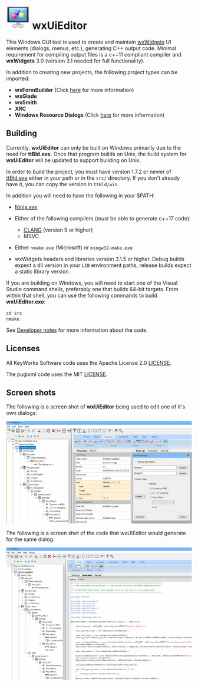 # ![logo](src/art_src/logo64.png) wxUiEditor

This Windows GUI tool is used to create and maintain [wxWidgets](https://docs.wxwidgets.org/trunk/index.html) UI elements (dialogs, menus, etc.), generating C++ output code. Minimal requirement for compiling output files is a c++11 compliant compiler and **wxWidgets** 3.0 (version 3.1 needed for full functionality).

In addition to creating new projects, the following project types can be imported:

- **wxFormBuilder** (Click [here](docs/import_formbuilder.md) for more information)
- **wxGlade**
- **wxSmith**
- **XRC**
- **Windows Resource Dialogs** (Click [here](docs/import_winres.md) for more information)

## Building

Currently, **wxUiEditor** can only be built on Windows primarily due to the need for **ttBld.exe**. Once that program builds on Unix, the build system for **wxUiEditor** will be updated to support building on Unix.

In order to build the project, you must have version 1.7.2 or newer of [ttBld.exe](https://github.com/KeyWorksRW/ttBld) either in your path or in the `src/` directory. If you don't already have it, you can copy the version in `ttBld/win`.

In addition you will need to have the following in your $PATH:

- [Ninja.exe](https://github.com/ninja-build/ninja)

- Either of the following compilers (_must_ be able to generate c++17 code):
  - [CLANG](https://clang.llvm.org/) (version 9 or higher)
  - MSVC
- Either `nmake.exe` (Microsoft) or `mingw32-make.exe`
- wxWidgets headers and libraries version 3.1.5 or higher. Debug builds expect a dll version in your `LIB` environment paths, release builds expect a static library version.

If you are building on Windows, you will need to start one of the Visual Studio command shells, preferably one that builds 64-bit targets. From within that shell, you can use the following commands to build **wxUiEditor.exe**:

	cd src
	nmake

See [Developer notes](docs/DEV_NOTES.md) for more information about the code.

## Licenses

All KeyWorks Software code uses the Apache License 2.0 [LICENSE](LICENSE).

The pugixml code uses the MIT [LICENSE](pugixml/LICENSE.md).

## Screen shots

The following is a screen shot of **wxUiEditor** being used to edit one of it's own dialogs:

![image](screenshot.jpg)

The following is a screen shot of the code that wxUiEditor would generate for the same dialog:

![image](code_screenshot.jpg)
